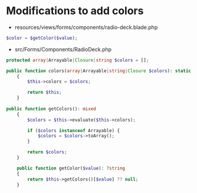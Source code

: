 # Modifications to add colors

- resources/views/forms/components/radio-deck.blade.php

```php
$color = $getColor($value);
```

- src/Forms/Components/RadioDeck.php

```php
protected array|Arrayable|Closure|string $colors = [];

public function colors(array|Arrayable|string|Closure $colors): static
    {
        $this->colors = $colors;

        return $this;
    }
    
public function getColors(): mixed
    {
        $colors = $this->evaluate($this->colors);

        if ($colors instanceof Arrayable) {
            $colors = $colors->toArray();
        }

        return $colors;
    }

    public function getColor($value): ?string
    {
        return $this->getColors()[$value] ?? null;
    }
```
